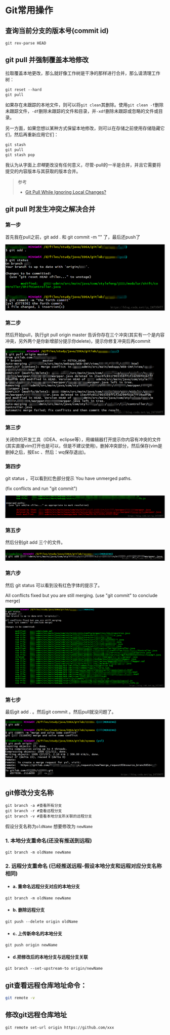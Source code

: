 # Git常用操作

## 查询当前分支的版本号(commit id)

```shell
git rev-parse HEAD
```

## git pull 并强制覆盖本地修改

拉取覆盖本地更改，那么就好像工作树是干净的那样进行合并，那么请清理工作树：

```shell
git reset --hard
git pull
```

如果存在未跟踪的本地文件，则可以将`git clean`其删除。使用`git clean -f`删除未跟踪文件，`-df`删除未跟踪的文件和目录，并`-xdf`删除未跟踪或忽略的文件或目录。

另一方面，如果您想以某种方式保留本地修改，则可以在存储之前使用存储隐藏它们，然后再重新应用它们：

```shell
git stash
git pull
git stash pop
```

我认为从字面上*忽略*更改没有任何意义，尽管-pull的一半是合并，并且它需要将提交的内容版本与其获取的版本合并。

> 参考
>
>  - [Git Pull While Ignoring Local Changes?](http://stackoverflow.com/questions/4157189/git-pull-while-ignoring-local-changes)

## git pull 时发生冲突之解决合并

### 第一步

首先我在pull之前，git add . 和 git commit -m "" 了，最后还push了

![img](../_ImageAssets/20180628182730260.png)

### 第二步

然后开始pull，执行git pull origin master 告诉你存在三个冲突(其实有一个是内容冲突，另外两个是你新增部分提示你delete)，提示你修复冲突后再commit

![img](../_ImageAssets/20180628183912260.png)

### 第三步

关闭你的开发工具（IDEA、eclipse等），用编辑器打开提示你内容有冲突的文件(其实直接vim打开也是可以，但是不建议使用)，删掉冲突部分，然后保存(vim是删掉之后，按Esc 、然后：wq保存退出)。

### 第四步

git status ，可以看到红色部分提示 You have unmerged paths.

 (fix conflicts and run "git commit") 

![img](../_ImageAssets/2018062818490610.png)

### 第五步

然后分别git add 三个的文件。

![img](../_ImageAssets/20180628184243756.png)

### 第六步

然后 git status 可以看到没有红色字体的提示了。

All conflicts fixed but you are still merging.
 (use "git commit" to conclude merge)

![img](../_ImageAssets/20180628184706488.png)

### 第七步

最后git add . 。然后git commit 。然后pull就没问题了。

![img](../_ImageAssets/20180628185459378.png)

## git修改分支名称

```shell
git branch -a #查看所有分支
git branch -r #查看远程分支
git branch -v #查看本地分支所关联的远程分支 
```

假设分支名称为`oldName`
想要修改为 `newName`

### 1. 本地分支重命名(还没有推送到远程)

```shell
git branch -m oldName newName
```

### 2. 远程分支重命名 (已经推送远程-假设本地分支和远程对应分支名称相同)

- #### a. 重命名远程分支对应的本地分支

```shell
git branch -m oldName newName
```

- #### b. 删除远程分支

```shell
git push --delete origin oldName
```

- #### c. 上传新命名的本地分支

```shell
git push origin newName
```

- #### d.把修改后的本地分支与远程分支关联

```shell
git branch --set-upstream-to origin/newName
```

## git查看远程仓库地址命令：

```bash
git remote -v
```

## 修改git远程仓库地址

```shell
git remote set-url origin https://github.com/xxx
```

